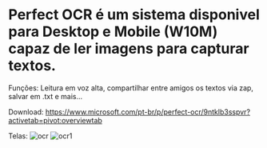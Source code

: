 # Perfect OCR é um sistema disponivel para Desktop e Mobile (W10M) capaz de ler imagens para capturar textos.

Funções: Leitura em voz alta, compartilhar entre amigos os textos via zap, salvar em .txt e mais...

Download: https://www.microsoft.com/pt-br/p/perfect-ocr/9ntklb3sspvr?activetab=pivot:overviewtab

Telas:
![ocr](https://user-images.githubusercontent.com/34573915/123132203-d73de100-d424-11eb-81ee-8d3f8378c02e.jpg)
![ocr1](https://user-images.githubusercontent.com/34573915/123132206-d86f0e00-d424-11eb-9ddc-022d37ca2290.jpg)
